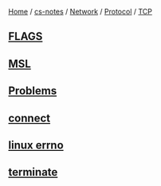 [Home](https://mengxianbin.github.io) /
[cs-notes](https://mengxianbin.github.io/cs-notes/site) /
[Network](https://mengxianbin.github.io/cs-notes/site/Network) /
[Protocol](https://mengxianbin.github.io/cs-notes/site/Network/Protocol) /
[TCP](https://mengxianbin.github.io/cs-notes/site/Network/Protocol/TCP)

## [FLAGS](https://mengxianbin.github.io/cs-notes/site/Network/Protocol/TCP/FLAGS)

## [MSL](https://mengxianbin.github.io/cs-notes/site/Network/Protocol/TCP/MSL)

## [Problems](https://mengxianbin.github.io/cs-notes/site/Network/Protocol/TCP/Problems/)

## [connect](https://mengxianbin.github.io/cs-notes/site/Network/Protocol/TCP/connect)

## [linux errno](https://mengxianbin.github.io/cs-notes/site/Network/Protocol/TCP/linux%20errno)

## [terminate](https://mengxianbin.github.io/cs-notes/site/Network/Protocol/TCP/terminate)

